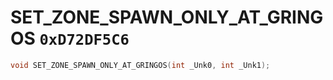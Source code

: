 # SET_ZONE_SPAWN_ONLY_AT_GRINGOS `0xD72DF5C6`

```cpp
void SET_ZONE_SPAWN_ONLY_AT_GRINGOS(int _Unk0, int _Unk1);
```